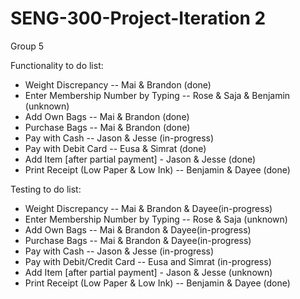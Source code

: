 # SENG-300-Project-Iteration 2
Group 5

Functionality to do list:
* Weight Discrepancy -- Mai & Brandon (done)
* Enter Membership Number by Typing -- Rose & Saja & Benjamin (unknown)
* Add Own Bags -- Mai & Brandon (done)
* Purchase Bags -- Mai & Brandon (done)
* Pay with Cash -- Jason & Jesse (in-progress)
* Pay with Debit Card -- Eusa & Simrat (done)
* Add Item [after partial payment] - Jason & Jesse (done)
* Print Receipt (Low Paper & Low Ink) -- Benjamin & Dayee (done)


Testing to do list: 
* Weight Discrepancy -- Mai & Brandon & Dayee(in-progress)
* Enter Membership Number by Typing -- Rose & Saja (unknown)
* Add Own Bags -- Mai & Brandon & Dayee(in-progress)
* Purchase Bags -- Mai & Brandon & Dayee(in-progress) 
* Pay with Cash -- Jason & Jesse (in-progress)
* Pay with Debit/Credit Card -- Eusa  and Simrat (in-progress)
* Add Item [after partial payment] - Jason & Jesse (unknown)
* Print Receipt (Low Paper & Low Ink) -- Benjamin & Dayee (done)
